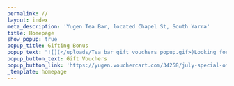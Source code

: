 ```yaml
---
permalink: //
layout: index
meta_description: 'Yugen Tea Bar, located Chapel St, South Yarra'
title: Homepage
show_popup: true
popup_title: Gifting Bonus
popup_text: "![](</uploads/Tea bar gift vouchers popup.gif>)Looking for the perfect gift or just want to treat yourself?\_\n\nThis July, enjoy a 20% bonus on all Yūgen Tea Bar gift cards.\_\n\nThe more you spend, the more you save!\n"
popup_button_text: Gift Vouchers
popup_button_link: 'https://yugen.vouchercart.com/34258/july-special-offer-our-gift-to-you'
_template: homepage
---
```


